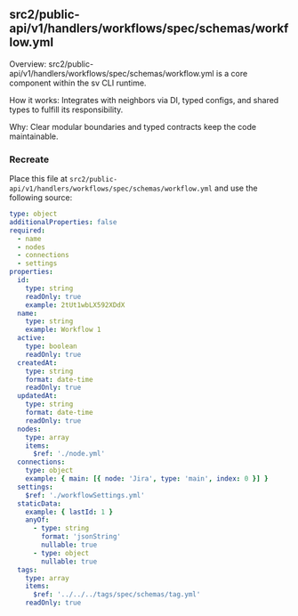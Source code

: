 ## src2/public-api/v1/handlers/workflows/spec/schemas/workflow.yml

Overview: src2/public-api/v1/handlers/workflows/spec/schemas/workflow.yml is a core component within the sv CLI runtime.

How it works: Integrates with neighbors via DI, typed configs, and shared types to fulfill its responsibility.

Why: Clear modular boundaries and typed contracts keep the code maintainable.

### Recreate

Place this file at `src2/public-api/v1/handlers/workflows/spec/schemas/workflow.yml` and use the following source:

```yaml
type: object
additionalProperties: false
required:
  - name
  - nodes
  - connections
  - settings
properties:
  id:
    type: string
    readOnly: true
    example: 2tUt1wbLX592XDdX
  name:
    type: string
    example: Workflow 1
  active:
    type: boolean
    readOnly: true
  createdAt:
    type: string
    format: date-time
    readOnly: true
  updatedAt:
    type: string
    format: date-time
    readOnly: true
  nodes:
    type: array
    items:
      $ref: './node.yml'
  connections:
    type: object
    example: { main: [{ node: 'Jira', type: 'main', index: 0 }] }
  settings:
    $ref: './workflowSettings.yml'
  staticData:
    example: { lastId: 1 }
    anyOf:
      - type: string
        format: 'jsonString'
        nullable: true
      - type: object
        nullable: true
  tags:
    type: array
    items:
      $ref: '../../../tags/spec/schemas/tag.yml'
    readOnly: true

```
